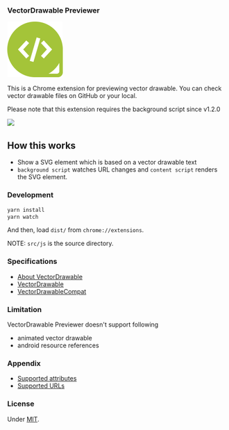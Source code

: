 ### VectorDrawable Previewer

![icon](./public/icon_128.png)

This is a Chrome extension for previewing vector drawable. You can check vector drawable files on GitHub or your local.

Please note that this extension requires the background script since v1.2.0

<a href="https://chrome.google.com/webstore/detail/vdv/oidfgbojkfckgmkljhacgnckncpanbhm" target="_blank">
<img src="https://developer.chrome.com/webstore/images/ChromeWebStore_Badge_v2_206x58.png">
</a>

## How this works

- Show a SVG element which is based on a vector drawable text
- `background script` watches URL changes and `content script` renders the SVG element.

### Development

```
yarn install
yarn watch
```

And then, load `dist/` from `chrome://extensions`.

NOTE: `src/js` is the source directory.

### Specifications

+ [About VectorDrawable](https://developer.android.com/guide/topics/graphics/vector-drawable-resources.html)
+ [VectorDrawable](https://developer.android.com/reference/android/graphics/drawable/VectorDrawable.html)
+ [VectorDrawableCompat](https://developer.android.com/reference/android/support/graphics/drawable/VectorDrawableCompat.html)

### Limitation

VectorDrawable Previewer doesn't support following

+ animated vector drawable
+ android resource references

### Appendix

- [Supported attributes](./src/js/const/svg_node.ts)
- [Supported URLs](./src/js/background_helper.ts)

### License

Under [MIT](./LICENSE).
